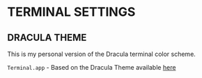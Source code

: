 TERMINAL SETTINGS
================================================================

DRACULA THEME
----------------------------------------------------------------
This is my personal version of the Dracula terminal color scheme.

`Terminal.app` - Based on the Dracula Theme available [here](https://github.com/dracula/terminal-app)
